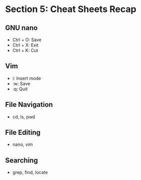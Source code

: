 # Section 5: Cheat Sheets Recap

## GNU nano
- Ctrl + O: Save
- Ctrl + X: Exit
- Ctrl + K: Cut

## Vim
- i: Insert mode
- :w: Save
- :q: Quit

## File Navigation
- cd, ls, pwd

## File Editing
- nano, vim

## Searching
- grep, find, locate